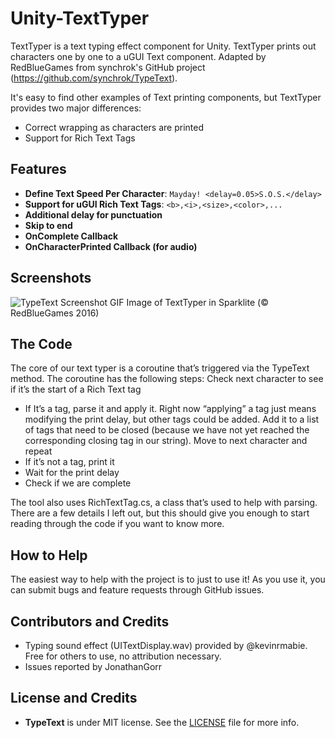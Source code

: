 Unity-TextTyper
=========================

TextTyper is a text typing effect component for Unity. TextTyper prints out characters one by one to a uGUI Text component. Adapted by RedBlueGames from synchrok's GitHub project (https://github.com/synchrok/TypeText).

It's easy to find other examples of Text printing components, but TextTyper provides two major differences:
* Correct wrapping as characters are printed
* Support for Rich Text Tags

Features
--------
- **Define Text Speed Per Character**: ```Mayday! <delay=0.05>S.O.S.</delay>```
- **Support for uGUI Rich Text Tags**: ```<b>,<i>,<size>,<color>,...```
- **Additional delay for punctuation**
- **Skip to end**
- **OnComplete Callback**
- **OnCharacterPrinted Callback (for audio)**

Screenshots
--------
![TypeText Screenshot GIF](https://github.com/redbluegames/unity-text-typer/blob/master/README-Images/ss_chat_watermarked.gif)
Image of TextTyper in Sparklite (© RedBlueGames 2016)

The Code
--------
The core of our text typer is a coroutine that’s triggered via the TypeText method. The coroutine has the following steps:
Check next character to see if it’s the start of a Rich Text tag
- If It’s a tag, parse it and apply it. Right now “applying” a tag just means modifying the print delay, but other tags could be added. Add it to a list of tags that need to be closed (because we have not yet reached the corresponding closing tag in our string). Move to next character and repeat
- If it’s not a tag, print it
- Wait for the print delay
- Check if we are complete

The tool also uses RichTextTag.cs, a class that’s used to help with parsing.
There are a few details I left out, but this should give you enough to start reading through the code if you want to know more.

How to Help
-------
The easiest way to help with the project is to just to use it! As you use it, you can submit bugs and feature requests through GitHub issues.

Contributors and Credits
-------
- Typing sound effect (UITextDisplay.wav) provided by @kevinrmabie. Free for others to use, no attribution necessary.
- Issues reported by JonathanGorr

License and Credits
-------
- **TypeText** is under MIT license. See the [LICENSE](LICENSE) file for more info.
